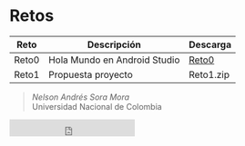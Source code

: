 <h1>Retos</h1>
<table>
  <thead>
    <tr>
      <th>Reto</th>
      <th>Descripción</th>
      <th>Descarga</th>
    </tr>
  </thead>
  <tbody>
    <tr>
      <td>Reto0</td>
      <td>Hola Mundo en Android Studio</td>
      <td><a href="https://github.com/nasoram/appsmoviles/edit/master/Retos/Reto0.zip">Reto0</a></td>
    </tr>
    <tr>
      <td>Reto1</td>
      <td>Propuesta proyecto</td>
      <td>Reto1.zip</td>
    </tr>
  </tbody>
</table>

> _Nelson Andrés Sora Mora_  
> Universidad Nacional de Colombia

<iframe src="https://ghbtns.com/github-btn.html?user=nasoram&type=follow&count=false&size=large" frameborder="0" scrolling="0" width="220px" height="30px"></iframe>

